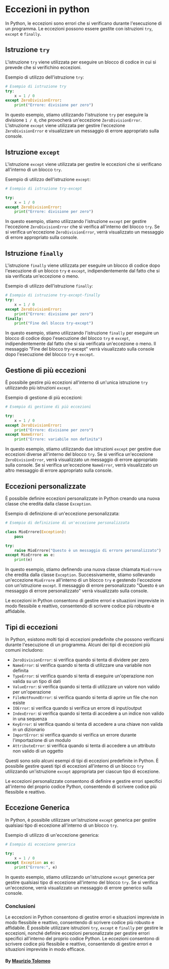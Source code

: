 # Eccezioni in python

In Python, le eccezioni sono errori che si verificano durante l'esecuzione di un programma. Le eccezioni possono essere gestite con istruzioni `try`, `except` e `finally`.

## Istruzione `try`

L'istruzione `try` viene utilizzata per eseguire un blocco di codice in cui si prevede che si verifichino eccezioni.

Esempio di utilizzo dell'istruzione `try`:

```python
# Esempio di istruzione try
try:
    x = 1 / 0
except ZeroDivisionError:
    print("Errore: divisione per zero")
```

In questo esempio, stiamo utilizzando l'istruzione `try` per eseguire la divisione `1 / 0`, che provocherà un'eccezione `ZeroDivisionError`. L'istruzione `except` viene utilizzata per gestire l'eccezione `ZeroDivisionError` e visualizzare un messaggio di errore appropriato sulla console.

## Istruzione `except`

L'istruzione `except` viene utilizzata per gestire le eccezioni che si verificano all'interno di un blocco `try`.

Esempio di utilizzo dell'istruzione `except`:

```python
# Esempio di istruzione try-except

try:
    x = 1 / 0
except ZeroDivisionError:
    print("Errore: divisione per zero")
```

In questo esempio, stiamo utilizzando l'istruzione `except` per gestire l'eccezione `ZeroDivisionError` che si verifica all'interno del blocco `try`. Se si verifica un'eccezione `ZeroDivisionError`, verrà visualizzato un messaggio di errore appropriato sulla console.

## Istruzione `finally`

L'istruzione `finally` viene utilizzata per eseguire un blocco di codice dopo l'esecuzione di un blocco `try` e `except`, indipendentemente dal fatto che si sia verificata un'eccezione o meno.

Esempio di utilizzo dell'istruzione `finally`:

```python
# Esempio di istruzione try-except-finally
try:
    x = 1 / 0
except ZeroDivisionError:
    print("Errore: divisione per zero")
finally:
    print("Fine del blocco try-except")
```

In questo esempio, stiamo utilizzando l'istruzione `finally` per eseguire un blocco di codice dopo l'esecuzione del blocco `try` e `except`, indipendentemente dal fatto che si sia verificata un'eccezione o meno. Il messaggio "Fine del blocco try-except" verrà visualizzato sulla console dopo l'esecuzione del blocco `try` e `except`.

## Gestione di più eccezioni

È possibile gestire più eccezioni all'interno di un'unica istruzione `try` utilizzando più istruzioni `except`.

Esempio di gestione di più eccezioni:

```python
# Esempio di gestione di più eccezioni

try:
    x = 1 / 0
except ZeroDivisionError:
    print("Errore: divisione per zero")
except NameError:
    print("Errore: variabile non definita")
```

In questo esempio, stiamo utilizzando due istruzioni `except` per gestire due eccezioni diverse all'interno del blocco `try`. Se si verifica un'eccezione `ZeroDivisionError`, verrà visualizzato un messaggio di errore appropriato sulla console. Se si verifica un'eccezione `NameError`, verrà visualizzato un altro messaggio di errore appropriato sulla console.

## Eccezioni personalizzate

È possibile definire eccezioni personalizzate in Python creando una nuova classe che eredita dalla classe `Exception`.

Esempio di definizione di un'eccezione personalizzata:

```python
# Esempio di definizione di un'eccezione personalizzata

class MioErrore(Exception):
    pass

try:
    raise MioErrore("Questo è un messaggio di errore personalizzato")
except MioErrore as e:
    print(e)
```

In questo esempio, stiamo definendo una nuova classe chiamata `MioErrore` che eredita dalla classe `Exception`. Successivamente, stiamo sollevando un'eccezione `MioErrore` all'interno di un blocco `try` e gestendo l'eccezione con un'istruzione `except`. Il messaggio di errore personalizzato "Questo è un messaggio di errore personalizzato" verrà visualizzato sulla console.

Le eccezioni in Python consentono di gestire errori e situazioni impreviste in modo flessibile e reattivo, consentendo di scrivere codice più robusto e affidabile.

## Tipi di eccezioni

In Python, esistono molti tipi di eccezioni predefinite che possono verificarsi durante l'esecuzione di un programma. Alcuni dei tipi di eccezioni più comuni includono:

- `ZeroDivisionError`: si verifica quando si tenta di dividere per zero
- `NameError`: si verifica quando si tenta di utilizzare una variabile non definita
- `TypeError`: si verifica quando si tenta di eseguire un'operazione non valida su un tipo di dati
- `ValueError`: si verifica quando si tenta di utilizzare un valore non valido per un'operazione
- `FileNotFoundError`: si verifica quando si tenta di aprire un file che non esiste
- `IOError`: si verifica quando si verifica un errore di input/output
- `IndexError`: si verifica quando si tenta di accedere a un indice non valido in una sequenza
- `KeyError`: si verifica quando si tenta di accedere a una chiave non valida in un dizionario
- `ImportError`: si verifica quando si verifica un errore durante l'importazione di un modulo
- `AttributeError`: si verifica quando si tenta di accedere a un attributo non valido di un oggetto

Questi sono solo alcuni esempi di tipi di eccezioni predefinite in Python. È possibile gestire questi tipi di eccezioni all'interno di un blocco `try` utilizzando un'istruzione `except` appropriata per ciascun tipo di eccezione.

Le eccezioni personalizzate consentono di definire e gestire errori specifici all'interno del proprio codice Python, consentendo di scrivere codice più flessibile e reattivo.

## Eccezione Generica

In Python, è possibile utilizzare un'istruzione `except` generica per gestire qualsiasi tipo di eccezione all'interno di un blocco `try`.

Esempio di utilizzo di un'eccezione generica:

```python
# Esempio di eccezione generica

try:
    x = 1 / 0
except Exception as e:
    print("Errore:", e)
```

In questo esempio, stiamo utilizzando un'istruzione `except` generica per gestire qualsiasi tipo di eccezione all'interno del blocco `try`. Se si verifica un'eccezione, verrà visualizzato un messaggio di errore generico sulla console.

### Conclusioni

Le eccezioni in Python consentono di gestire errori e situazioni impreviste in modo flessibile e reattivo, consentendo di scrivere codice più robusto e affidabile. È possibile utilizzare istruzioni `try`, `except` e `finally` per gestire le eccezioni, nonché definire eccezioni personalizzate per gestire errori specifici all'interno del proprio codice Python. Le eccezioni consentono di scrivere codice più flessibile e reattivo, consentendo di gestire errori e situazioni impreviste in modo efficace.

#### By [Maurizio Tolomeo](https://github.com/moris88)
